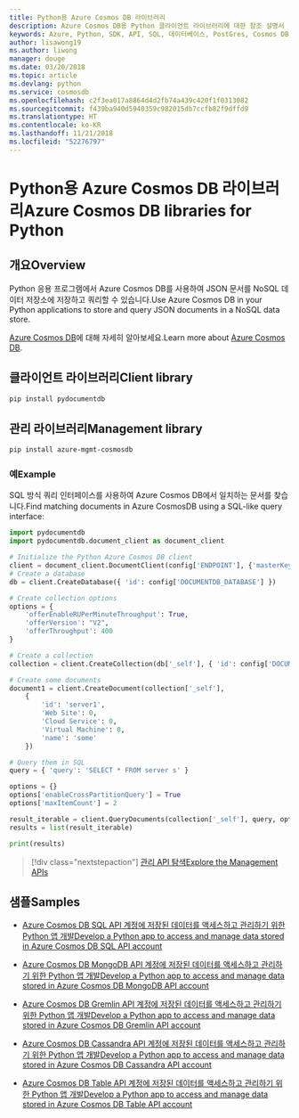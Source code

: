 ```yaml
---
title: Python용 Azure Cosmos DB 라이브러리
description: Azure Cosmos DB용 Python 클라이언트 라이브러리에 대한 참조 설명서
keywords: Azure, Python, SDK, API, SQL, 데이터베이스, PostGres, Cosmos DB, NoSQL
author: lisawong19
ms.author: liwong
manager: douge
ms.date: 03/20/2018
ms.topic: article
ms.devlang: python
ms.service: cosmosdb
ms.openlocfilehash: c2f3ea017a8864d4d2fb74a439c420f1f0313082
ms.sourcegitcommit: f439ba940d5940359c982015db7ccfb82f9dffd9
ms.translationtype: HT
ms.contentlocale: ko-KR
ms.lasthandoff: 11/21/2018
ms.locfileid: "52276797"
---
```

# <a name="azure-cosmos-db-libraries-for-python"></a><span data-ttu-id="3c647-104">Python용 Azure Cosmos DB 라이브러리</span><span class="sxs-lookup"><span data-stu-id="3c647-104">Azure Cosmos DB libraries for Python</span></span>

## <a name="overview"></a><span data-ttu-id="3c647-105">개요</span><span class="sxs-lookup"><span data-stu-id="3c647-105">Overview</span></span>

<span data-ttu-id="3c647-106">Python 응용 프로그램에서 Azure Cosmos DB를 사용하여 JSON 문서를 NoSQL 데이터 저장소에 저장하고 쿼리할 수 있습니다.</span><span class="sxs-lookup"><span data-stu-id="3c647-106">Use Azure Cosmos DB in your Python applications to store and query JSON documents in a NoSQL data store.</span></span>

<span data-ttu-id="3c647-107">[Azure Cosmos DB](https://docs.microsoft.com/azure/cosmos-db/introduction)에 대해 자세히 알아보세요.</span><span class="sxs-lookup"><span data-stu-id="3c647-107">Learn more about [Azure Cosmos DB](https://docs.microsoft.com/azure/cosmos-db/introduction).</span></span>

## <a name="client-library"></a><span data-ttu-id="3c647-108">클라이언트 라이브러리</span><span class="sxs-lookup"><span data-stu-id="3c647-108">Client library</span></span>
 ```bash
pip install pydocumentdb
 ```

## <a name="management-library"></a><span data-ttu-id="3c647-109">관리 라이브러리</span><span class="sxs-lookup"><span data-stu-id="3c647-109">Management library</span></span>
```bash
pip install azure-mgmt-cosmosdb
```

### <a name="example"></a><span data-ttu-id="3c647-110">예</span><span class="sxs-lookup"><span data-stu-id="3c647-110">Example</span></span>

<span data-ttu-id="3c647-111">SQL 방식 쿼리 인터페이스를 사용하여 Azure Cosmos DB에서 일치하는 문서를 찾습니다.</span><span class="sxs-lookup"><span data-stu-id="3c647-111">Find matching documents in Azure CosmosDB using a SQL-like query interface:</span></span>

```python
import pydocumentdb
import pydocumentdb.document_client as document_client

# Initialize the Python Azure Cosmos DB client
client = document_client.DocumentClient(config['ENDPOINT'], {'masterKey': config['MASTERKEY']})
# Create a database
db = client.CreateDatabase({ 'id': config['DOCUMENTDB_DATABASE'] })

# Create collection options
options = {
    'offerEnableRUPerMinuteThroughput': True,
    'offerVersion': "V2",
    'offerThroughput': 400
}

# Create a collection
collection = client.CreateCollection(db['_self'], { 'id': config['DOCUMENTDB_COLLECTION'] }, options)

# Create some documents
document1 = client.CreateDocument(collection['_self'],
    { 
        'id': 'server1',
        'Web Site': 0,
        'Cloud Service': 0,
        'Virtual Machine': 0,
        'name': 'some' 
    })

# Query them in SQL
query = { 'query': 'SELECT * FROM server s' }    

options = {} 
options['enableCrossPartitionQuery'] = True
options['maxItemCount'] = 2

result_iterable = client.QueryDocuments(collection['_self'], query, options)
results = list(result_iterable)

print(results)
```
> [!div class="nextstepaction"]
> [<span data-ttu-id="3c647-112">관리 API 탐색</span><span class="sxs-lookup"><span data-stu-id="3c647-112">Explore the Management APIs</span></span>](/python/api/overview/azure/cosmosdb/management)

## <a name="samples"></a><span data-ttu-id="3c647-113">샘플</span><span class="sxs-lookup"><span data-stu-id="3c647-113">Samples</span></span>

* [<span data-ttu-id="3c647-114">Azure Cosmos DB SQL API 계정에 저장된 데이터를 액세스하고 관리하기 위한 Python 앱 개발</span><span class="sxs-lookup"><span data-stu-id="3c647-114">Develop a Python app to access and manage data stored in Azure Cosmos DB SQL API account</span></span>](https://github.com/Azure-Samples/azure-cosmos-db-python-getting-started.git)

* [<span data-ttu-id="3c647-115">Azure Cosmos DB MongoDB API 계정에 저장된 데이터를 액세스하고 관리하기 위한 Python 앱 개발</span><span class="sxs-lookup"><span data-stu-id="3c647-115">Develop a Python app to access and manage data stored in Azure Cosmos DB MongoDB API account</span></span>](https://github.com/Azure-Samples/CosmosDB-Flask-Mongo-Sample.git)

* [<span data-ttu-id="3c647-116">Azure Cosmos DB Gremlin API 계정에 저장된 데이터를 액세스하고 관리하기 위한 Python 앱 개발</span><span class="sxs-lookup"><span data-stu-id="3c647-116">Develop a Python app to access and manage data stored in Azure Cosmos DB Gremlin API account</span></span>](https://github.com/Azure-Samples/azure-cosmos-db-graph-python-getting-started.git)

* [<span data-ttu-id="3c647-117">Azure Cosmos DB Cassandra API 계정에 저장된 데이터를 액세스하고 관리하기 위한 Python 앱 개발</span><span class="sxs-lookup"><span data-stu-id="3c647-117">Develop a Python app to access and manage data stored in Azure Cosmos DB Cassandra API account</span></span>](https://github.com/Azure-Samples/azure-cosmos-db-cassandra-python-getting-started.git)

* [<span data-ttu-id="3c647-118">Azure Cosmos DB Table API 계정에 저장된 데이터를 액세스하고 관리하기 위한 Python 앱 개발</span><span class="sxs-lookup"><span data-stu-id="3c647-118">Develop a Python app to access and manage data stored in Azure Cosmos DB Table API account</span></span>](https://github.com/Azure-Samples/storage-python-getting-started.git)


